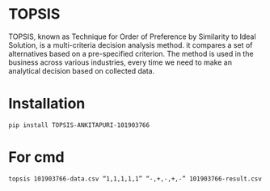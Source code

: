 # TOPSIS
 TOPSIS, known as Technique for Order of Preference by Similarity to Ideal Solution, is a multi-criteria decision analysis method. it compares a set of alternatives based on a pre-specified criterion. The method is used in the business across various industries, every time we need to make an analytical decision based on collected data.

# Installation 
```pip install TOPSIS-ANKITAPURI-101903766```

# For cmd 
```topsis 101903766-data.csv “1,1,1,1,1” “-,+,-,+,-” 101903766-result.csv```
